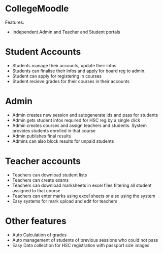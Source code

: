 # CollegeMoodle
Features:
* Independent Admin and Teacher and Student portals

# Student Accounts
* Students manage their accounts, update their infos
* Students can finalise their infos and apply for board reg to admin.
* Student can apply for registering in courses
* Student recieve grades for their courses in their accounts

# Admin 
* Admin creates new session and autogenerate ids and pass for students
* Admin gets student infos required for HSC reg by a single click
* Admin creates courses and assign teachers and students. System provides students enrolled in that course
* Admin publishes final results
* Admins can also block results for unpaid students

# Teacher accounts
* Teachers can download student lists
* Teachers can create exams 
* Teachers can download marksheets in excel files filtering all student assigned to that course
* Teachers can enter marks using excel sheets or also using the system
* Easy systems for mark upload and edit for teachers

# Other features
* Auto Calculation of grades
* Auto management of students of previous sessions who could not pass
* Easy Data collection for HSC registration with passport size images
